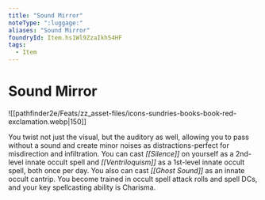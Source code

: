 ```yaml
---
title: "Sound Mirror"
noteType: ":luggage:"
aliases: "Sound Mirror"
foundryId: Item.hs1Wl9ZzaIkh54HF
tags:
  - Item
---
```


# Sound Mirror
![[pathfinder2e/Feats/zz_asset-files/icons-sundries-books-book-red-exclamation.webp|150]]

You twist not just the visual, but the auditory as well, allowing you to pass without a sound and create minor noises as distractions-perfect for misdirection and infiltration. You can cast _[[Silence]]_ on yourself as a 2nd-level innate occult spell and _[[Ventriloquism]]_ as a 1st-level innate occult spell, both once per day. You also can cast _[[Ghost Sound]]_ as an innate occult cantrip. You become trained in occult spell attack rolls and spell DCs, and your key spellcasting ability is Charisma.
